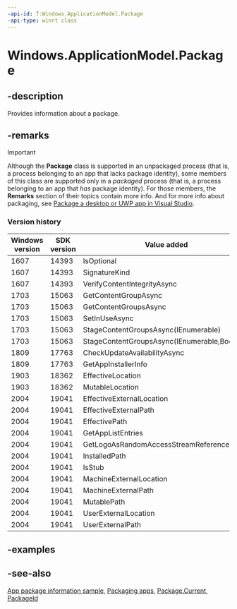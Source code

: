 ```yaml
---
-api-id: T:Windows.ApplicationModel.Package
-api-type: winrt class
---
```


<!-- Class syntax.
public class Package : Windows.ApplicationModel.IPackage, Windows.ApplicationModel.IPackage2, Windows.ApplicationModel.IPackage3, Windows.ApplicationModel.IPackage4, Windows.ApplicationModel.IPackage5, Windows.ApplicationModel.IPackageWithMetadata
-->

# Windows.ApplicationModel.Package

## -description
Provides information about a package.

## -remarks

> [!IMPORTANT]
> Although the **Package** class is supported in an unpackaged process (that is, a process belonging to an app that lacks package identity), some members of this class are supported only in a *packaged* process (that is, a process belonging to an app that *has* package identity). For those members, the **Remarks** section of their topics contain more info. And for more info about packaging, see [Package a desktop or UWP app in Visual Studio](/windows/msix/package/packaging-uwp-apps).

### Version history

| Windows version | SDK version | Value added |
| -- | -- | -- |
| 1607 | 14393 | IsOptional |
| 1607 | 14393 | SignatureKind |
| 1607 | 14393 | VerifyContentIntegrityAsync |
| 1703 | 15063 | GetContentGroupAsync |
| 1703 | 15063 | GetContentGroupsAsync |
| 1703 | 15063 | SetInUseAsync |
| 1703 | 15063 | StageContentGroupsAsync(IEnumerable<String>) |
| 1703 | 15063 | StageContentGroupsAsync(IEnumerable<String>,Boolean) |
| 1809 | 17763 | CheckUpdateAvailabilityAsync |
| 1809 | 17763 | GetAppInstallerInfo |
| 1903 | 18362 | EffectiveLocation |
| 1903 | 18362 | MutableLocation |
| 2004 | 19041 | EffectiveExternalLocation |
| 2004 | 19041 | EffectiveExternalPath |
| 2004 | 19041 | EffectivePath |
| 2004 | 19041 | GetAppListEntries |
| 2004 | 19041 | GetLogoAsRandomAccessStreamReference |
| 2004 | 19041 | InstalledPath |
| 2004 | 19041 | IsStub |
| 2004 | 19041 | MachineExternalLocation |
| 2004 | 19041 | MachineExternalPath |
| 2004 | 19041 | MutablePath |
| 2004 | 19041 | UserExternalLocation |
| 2004 | 19041 | UserExternalPath |

## -examples

## -see-also
[App package information sample](https://github.com/Microsoft/Windows-universal-samples/tree/master/Samples/Package), [Packaging apps](/windows/uwp/packaging/index), [Package.Current](package_current.md), [PackageId](packageid.md)
